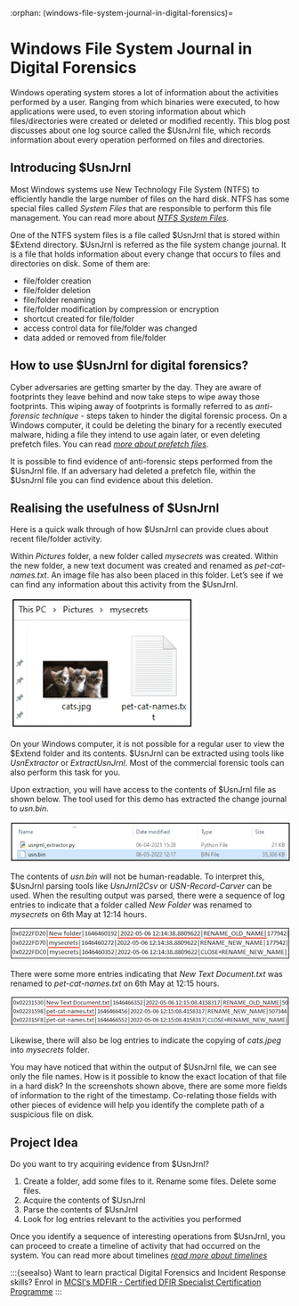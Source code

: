 :orphan:
(windows-file-system-journal-in-digital-forensics)=

# Windows File System Journal in Digital Forensics

Windows operating system stores a lot of information about the activities performed by a user. Ranging from which binaries were executed, to how applications were used, to even storing information about which files/directories were created or deleted or modified recently. This blog post discusses about one log source called the $UsnJrnl file, which records information about every operation performed on files and directories.

## Introducing $UsnJrnl

Most Windows systems use New Technology File System (NTFS) to efficiently handle the large number of files on the hard disk. NTFS has some special files called _System Files_ that are responsible to perform this file management. You can read more about _[NTFS System Files](forensic-importance-of-windows-file-management)_.

One of the NTFS system files is a file called $UsnJrnl that is stored within $Extend directory. $UsnJrnl is referred as the file system change journal. It is a file that holds information about every change that occurs to files and directories on disk. Some of them are:

- file/folder creation
- file/folder deletion
- file/folder renaming
- file/folder modification by compression or encryption
- shortcut created for file/folder
- access control data for file/folder was changed
- data added or removed from file/folder

## How to use $UsnJrnl for digital forensics?

Cyber adversaries are getting smarter by the day. They are aware of footprints they leave behind and now take steps to wipe away those footprints. This wiping away of footprints is formally referred to as _anti-forensic technique_ - steps taken to hinder the digital forensic process. On a Windows computer, it could be deleting the binary for a recently executed malware, hiding a file they intend to use again later, or even deleting prefetch files. You can read _[more about prefetch files](windows-prefetch-files-may-be-the-answer-to-your-investigation)_.

It is possible to find evidence of anti-forensic steps performed from the $UsnJrnl file. If an adversary had deleted a prefetch file, within the $UsnJrnl file you can find evidence about this deletion.

## Realising the usefulness of $UsnJrnl

Here is a quick walk through of how $UsnJrnl can provide clues about recent file/folder activity.

Within _Pictures_ folder, a new folder called _mysecrets_ was created. Within the new folder, a new text document was created and renamed as _pet-cat-names.txt_. An image file has also been placed in this folder. Let’s see if we can find any information about this activity from the $UsnJrnl.

![$UsnJrnl](images/usn-1.png)

On your Windows computer, it is not possible for a regular user to view the $Extend folder and its contents. $UsnJrnl can be extracted using tools like _UsnExtractor_ or _ExtractUsnJrnl_. Most of the commercial forensic tools can also perform this task for you.

Upon extraction, you will have access to the contents of $UsnJrnl file as shown below. The tool used for this demo has extracted the change journal to _usn.bin_.

![usn.bin](images/usn-2.png)

The contents of _usn.bin_ will not be human-readable. To interpret this, $UsnJrnl parsing tools like _UsnJrnl2Csv_ or _USN-Record-Carver_ can be used. When the resulting output was parsed, there were a sequence of log entries to indicate that a folder called _New Folder_ was renamed to _mysecrets_ on 6th May at 12:14 hours.

![$UsnJrnl](images/usn-3.png)

There were some more entries indicating that _New Text Document.txt_ was renamed to _pet-cat-names.txt_ on 6th May at 12:15 hours.

![$UsnJrnl](images/usn-4.png)

Likewise, there will also be log entries to indicate the copying of _cats.jpeg_ into _mysecrets_ folder.

You may have noticed that within the output of $UsnJrnl file, we can see only the file names. How is it possible to know the exact location of that file in a hard disk? In the screenshots shown above, there are some more fields of information to the right of the timestamp. Co-relating those fields with other pieces of evidence will help you identify the complete path of a suspicious file on disk.

## Project Idea

Do you want to try acquiring evidence from $UsnJrnl?

1. Create a folder, add some files to it. Rename some files. Delete some files.
2. Acquire the contents of $UsnJrnl
3. Parse the contents of $UsnJrnl
4. Look for log entries relevant to the activities you performed

Once you identify a sequence of interesting operations from $UsnJrnl, you can proceed to create a timeline of activity that had occurred on the system. You can read more about timelines _[read more about timelines](importance-of-timelines-in-a-forensic-investigation)_

:::{seealso}
Want to learn practical Digital Forensics and Incident Response skills? Enrol in [MCSI's MDFIR - Certified DFIR Specialist Certification Programme](https://www.mosse-institute.com/certifications/mdfir-certified-dfir-specialist.html)
:::
